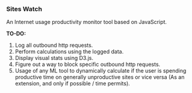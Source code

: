 ### Sites Watch
An Internet usage productivity monitor tool based on JavaScript.


**TO-DO:**

1. Log all outbound http requests.
2. Perform calculations using the logged data.
3. Display visual stats using D3.js.
4. Figure out a way to block specific outbound http requests.
5. Usage of any ML tool to dynamically calculate if the user is spending productive time on generally unproductive sites or vice versa (As an extension, and only if possible / time permits).
